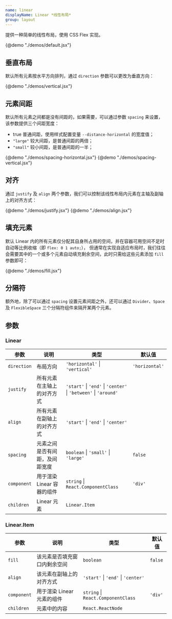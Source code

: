 ```yaml
---
name: linear
displayName: Linear *线性布局*
group: layout
---
```


提供一种简单的线性布局，使用 CSS Flex 实现。

{@demo "./demos/default.jsx"}

## 垂直布局

默认所有元素按水平方向排列，通过 `direction` 参数可以更改为垂直方向：

{@demo "./demos/vertical.jsx"}

## 元素间距

默认所有元素之间都是没有间距的，如果需要，可以通过参数 `spacing` 来设置，该参数提供三个间距宽度：

-   true 普通间距，使用样式配置变量 `--distance-horizontal` 的宽度值；
-   `"large"` 较大间距，是普通间距的两倍；
-   `"small"` 较小间距，是普通间距的一半；

{@demo "./demos/spacing-horizontal.jsx"}
{@demo "./demos/spacing-vertical.jsx"}

## 对齐

通过 `justify` 及 `align` 两个参数，我们可以控制该线性布局内元素在主轴及副轴上的对齐方式：

{@demo "./demos/justify.jsx"}
{@demo "./demos/align.jsx"}

## 填充元素

默认 Linear 内的所有元素仅分配其自身所占用的空间，并在容器可用空间不足时自动等比例收缩（即 `flex: 0 1 auto;`），
但通常在实现自适应布局时，我们往往会需要其中的一个或多个元素自动填充剩余空间，此时只需给这些元素添加 `fill` 参数即可：

{@demo "./demos/fill.jsx"}

## 分隔符

额外地，除了可以通过 `spacing` 设置元素间距之外，还可以通过 `Divider`、`Space` 及 `FlexibleSpace` 三个分隔符组件来隔开某两个元素。

## 参数

### Linear

| 参数        | 说明                           | 类型                                                                            | 默认值         |
| ----------- | ------------------------------ | ------------------------------------------------------------------------------- | -------------- |
| `direction` | 布局方向                       | `'horizontal'` &#124; `'vertical'`                                              | `'horizontal'` |
| `justify`   | 所有元素在主轴上的对齐方式     | `'start'` &#124; `'end'` &#124; `'center'` &#124; `'between'` &#124; `'around'` |                |
| `align`     | 所有元素在副轴上的对齐方式     | `'start'` &#124; `'end'` &#124; `'center'`                                      |                |
| `spacing`   | 元素之间是否有间距，及间距宽度 | `boolean` &#124; `'small'` &#124; `'large'`                                     | `false`        |
| `component` | 用于渲染 Linear 容器的组件     | `string` &#124; `React.ComponentClass`                                          | `'div'`        |
| `children`  | Linear 元素                    | `Linear.Item`                                                                   |                |

### Linear.Item

| 参数        | 说明                         | 类型                                       | 默认值  |
| ----------- | ---------------------------- | ------------------------------------------ | ------- |
| `fill`      | 该元素是否填充窗口内剩余空间 | `boolean`                                  | `false` |
| `align`     | 该元素在副轴上的对齐方式     | `'start'` &#124; `'end'` &#124; `'center'` |         |
| `component` | 用于渲染 Linear 元素的组件   | `string` &#124; `React.ComponentClass`     | `'div'` |
| `children`  | 元素中的内容                 | `React.ReactNode`                          |         |
